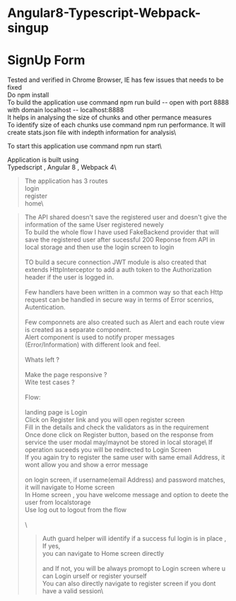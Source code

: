 # Angular8-Typescript-Webpack-singup
# SignUp Form
Tested and verified in Chrome Browser, IE has few issues that needs to be fixed\
Do npm install\
To build the application use command npm run build  -- open with port 8888 with domain localhost -- localhost:8888\
                                                       It helps in analysing the size of chunks and other permance measures\
To identify size of each chunks use command npm run performance. It will create stats.json file with indepth information for analysis\

To start this application use command npm run start\

Application is built using\
Typedscript , Angular 8 , Webpack 4\

> The application has 3 routes\
   > login\
   > register\
   > home\

> The API shared doesn't save the registered user and doesn't give the information of the same User registered newely\
> To build the whole flow I have used FakeBackend provider that will save the registered user after sucessful 200 Reponse from API in local storage and then use the login screen to login\
\
> TO build a secure connection JWT module is also created that extends HttpInterceptor to add a auth token to the Authorization header if the user is logged in.\
\
Few handlers have been written in a common way so that each Http request can be handled in secure way in terms of Error scenrios, Autentication.\
\
Few componnets are also created such as Alert and each route view is created as a separate component.\
Alert component is used to notify proper messages (Error/Information) with different look and feel.\
\
Whats left ? \
\
 > Make the page responsive ?\
 > Wite test cases ? \
\
Flow:\
\
landing page is Login\
> Click on Register link and you will open register screen\
   > Fill in the details and check the validators as in the requirement\
   > Once done click on Register button, based on the response from service the user modal may/maynot be stored in local storage\ 
   > If operation suceeds you will be redirected to Login Screen\
   > If you again try to register the same user with same email Address, it wont allow you and show a error message\
\
> on login screen, if username(email Address) and password matches, it will navigate to Home screen\
> In Home screen , you have welcome message and option to deete the user from localstorage \
> Use log out to logout from the flow\
\
\
>>Auth guard helper will identify if a success ful login is in place , If yes,\
   you can navigate to Home screen directly\
\
   and If not, you will be always promopt to Login screen where u can Login urself or register yourself\
   You can also directly navigate to register screen if you dont have a valid session\



